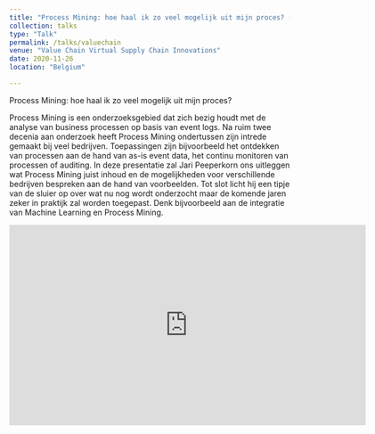 ```yaml
---
title: "Process Mining: hoe haal ik zo veel mogelijk uit mijn proces? (Dutch)"
collection: talks
type: "Talk"
permalink: /talks/valuechain
venue: "Value Chain Virtual Supply Chain Innovations"
date: 2020-11-26
location: "Belgium"

---
```


Process Mining: hoe haal ik zo veel mogelijk uit mijn proces?

Process Mining is een onderzoeksgebied dat zich bezig houdt met de analyse van business processen op basis van event logs. Na ruim twee decenia aan onderzoek heeft Process Mining ondertussen zijn intrede gemaakt bij veel bedrijven. Toepassingen zijn bijvoorbeeld het ontdekken van processen aan de hand van as-is event data, het continu monitoren van processen of auditing. In deze presentatie zal Jari Peeperkorn ons uitleggen wat Process Mining juist inhoud en de mogelijkheden voor verschillende bedrijven bespreken aan de hand van voorbeelden. Tot slot licht hij een tipje van de sluier op over wat nu nog wordt onderzocht maar de komende jaren zeker in praktijk zal worden toegepast. Denk bijvoorbeeld aan de integratie van Machine Learning en Process Mining.

<iframe src="https://player.vimeo.com/video/482997530" width="640" height="360" frameborder="0" allow="autoplay; fullscreen" allowfullscreen></iframe>